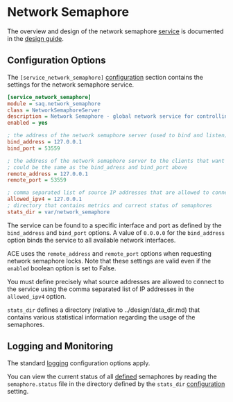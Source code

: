 # Network Semaphore

The overview and design of the network semaphore [service](../design/service.md) is documented in the [design guide](../design/network_semaphore.md).

## Configuration Options

The `[service_network_semaphore]` [configuration](../design/configuration.md) section contains the settings for the network semaphore service.

```ini
[service_network_semaphore]
module = saq.network_semaphore
class = NetworkSemaphoreServer
description = Network Semaphore - global network service for controlling concurrent access to limited resources
enabled = yes

; the address of the network semaphore server (used to bind and listen)
bind_address = 127.0.0.1
bind_port = 53559

; the address of the network semaphore server to the clients that want to use them
; could be the same as the bind_adress and bind_port above
remote_address = 127.0.0.1
remote_port = 53559

; comma separated list of source IP addresses that are allowed to connect
allowed_ipv4 = 127.0.0.1
; directory that contains metrics and current status of semaphores
stats_dir = var/network_semaphore
```

The service can be found to a specific interface and port as defined by the `bind_address` and `bind_port` options. A value of `0.0.0.0` for the `bind_address` option binds the service to all available network interfaces.

ACE uses the `remote_address` and `remote_port` options when requesting network semaphore locks. Note that these settings are valid even if the `enabled` boolean option is set to False.

You must define precisely what source addresses are allowed to connect to the service using the comma separated list of IP addresses in the `allowed_ipv4` option.

`stats_dir` defines a directory (relative to ../design/data_dir.md) that contains various statistical information regarding the usage of the semaphores.

## Logging and Monitoring

The standard [logging](../design/logging.md) configuration options apply.

You can view the current status of all [defined](../design/network_semaphore.md#defined-and-undefined-semaphores) semaphores by reading the `semaphore.status` file in the directory defined by the `stats_dir` [configuration](../design/configuration.md) setting.
